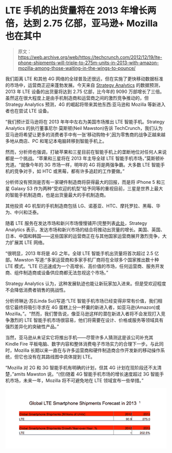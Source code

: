 # LTE 手机的出货量将在 2013 年增长两倍，达到 2.75 亿部，亚马逊+ Mozilla 也在其中

> 原文：<https://web.archive.org/web/https://techcrunch.com/2012/12/19/lte-phone-shipments-will-triple-to-275m-units-in-2013-with-amazon-mozilla-among-those-waiting-in-the-wings-to-pounce/>

我们距离 LTE 和其他 4G 网络的全球普及还很远，但在实施了更快移动数据标准的市场中，运营商正迎来蓬勃发展。今天来自 [Strategy Analytics](https://web.archive.org/web/20221006072452/http://www.strategyanalytics.com/) 的数据预测，2013 年 LTE 设备的出货量将达到 2.75 亿部，比今年的 9090 万部增长了三倍。虽然这在很大程度上是由手机制造商和运营商之间的激烈竞争推动的，但 Strategy Analytics 预测，4G 的崛起将带来其他东西:亚马逊和 Mozilla 等新进入者也在尝试 LTE 设备。

“我们预计亚马逊将在 2013 年年中左右为美国市场推出 LTE 智能手机。Strategy Analytics 的执行董事尼尔·莫斯顿(Neil Mawston)告诉 TechCrunch，我们认为亚马逊将希望让更多的消费者手中有一张‘移动购物卡’,因为零售商的战争正越来越多地从商店、PC 和笔记本电脑转移到智能手机上。

然而，分析师也强调，打破苹果和三星目前在智能手机上的垄断地位对任何人来说都是一个挑战。“苹果和三星将在 2013 年主导全球 LTE 智能手机市场，”莫斯顿补充道。“就像今年的 3G 市场一样，明年的 4G 将是两强争霸。大多数 LTE 智能手机的竞争对手，如 HTC 或黑莓，都有许多追赶的工作要做。”

分析师没有预测是否有一家硬件制造商将获得最大的回报，而是将 iPhone 5 和三星 Galaxy S3 作为两种“受欢迎的机型”给予同等的重视目前，三星是世界上最大的智能手机制造商，也是出货量最大的手机制造商。

其他投资 4G 机型的手机制造商包括 LG、诺基亚、HTC、摩托罗拉、黑莓、华为、中兴和泛泰。

随着 LTE 服务在发达市场和新兴市场慢慢铺开(完整列表[此处](https://web.archive.org/web/20221006072452/http://lteworld.org/operator)，Strategy Analytics 表示，发达市场和新兴市场的结合将推动出货量的增长。美国、英国、日本、中国和韩国——这些国家的运营商正在与其他国家运营商展开激烈竞争，大力扩展其 LTE 网络。

“很明显，2013 年将是 4G 之年。全球 LTE 智能手机出货量将首次超过 2.5 亿部。Mawston 写道:“多家运营商和多家手机厂商将在全球多个国家推出数十种 LTE 模式。“LTE 已迅速成为一个高增长、高价值的市场，任何运营商、服务开发商、组件制造商或设备供应商都无法忽视这个市场。”

Strategy Analytics 认为，这种发展轨迹也能让新玩家加入进来。但是受欢迎程度不会降低消费者销售的挑战性。

分析师琳达·苏(Linda Sui)写道:“LTE 智能手机市场已经变得非常有价值，我们相信它最终将吸引寻求在 4G 蛋糕上分一杯羹的新进入者，如亚马逊(Amazon)或 Mozilla。”。“然而，我们警告说，像亚马逊这样的潜在新进入者将不会发现打入竞争激烈的 LTE 智能手机市场很容易，他们将需要在设计、价格或服务等领域具有强烈差异化的突破性产品。”

当然，亚马逊从未证实它将推出手机——尽管许多人猜测这是该公司补充其 Kindle Fire 平板电脑、数字内容和整体消费电子市场实力的合理下一步。与此同时，Mozilla 长期以来一直在与许多运营商和硬件制造商合作开发新的移动操作系统，但它也没有在其路线图中具体提到 LTE。

“Mozilla 对 2G 和 3G 智能手机有明确的计划，但其 4G 计划在现阶段还不太清楚，”amits Mawston 说。“(但)随着 4G 智能手机市场的增长速度超过 3G 智能手机市场，未来一年，Mozilla 将不可避免地在 LTE 领域宣布一些举措。”

![lte handset shipment forecasts 2013](img/b246cc7f835dd0905ca9ac0a2cf61332.png)